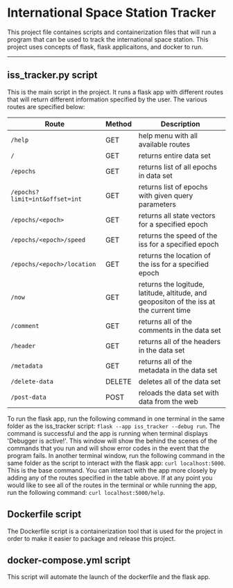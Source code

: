 # International Space Station Tracker 

This project file containes scripts and containerization files that will run a program that can be used to track the international
space station. This project uses concepts of flask, flask applicaitons, and docker to run.

---

## iss_tracker.py script

This is the main script in the project. It runs a flask app with different routes that will return different information 
specified by the user. The various routes are specified below:

| Route | Method | Description |
| ----- | ----- | ----- |
| `/help` | GET | help menu with all available routes |
| `/` | GET | returns entire data set |
| `/epochs` | GET | returns list of all epochs in data set |
| `/epochs?limit=int&offset=int` | GET | returns list of epochs with given query parameters |
| `/epochs/<epoch>` | GET | returns all state vectors for a specified epoch |
| `/epochs/<epoch>/speed` | GET | returns the speed of the iss for a specified epoch |
| `/epochs/<epoch>/location` | GET | returns the location of the iss for a specified epoch |
| `/now` | GET | returns the logitude, latitude, altitude, and geopositon of the iss at the current time |
| `/comment` | GET | returns all of the comments in the data set |
| `/header` | GET | returns all of the headers in the data set |
| `/metadata` | GET | returns all of the metadata in the data set |
| `/delete-data` | DELETE | deletes all of the data set |
| `/post-data` | POST | reloads the data set with data from the web |

To run the flask app, run the following command in one terminal in the same folder as the iss_tracker script:
`flask --app iss_tracker --debug run`. The command is successful and the app is running when terminal displays 'Debugger is active!'.
This window will show the behind the scenes of the commands that you run and will show error codes in the event that the program
fails. In another terminal window, run the following command in the same folder as the script to interact with the flask app:
`curl localhost:5000`. This is the base command. You can interact with the app more closely by adding any of the routes specified
in the table above. If at any point you would like to see all of the routes in the terminal or while running the app, run the 
following command: `curl localhost:5000/help`. 


## Dockerfile script

The Dockerfile script is a containerization tool that is used for the project in order to make it easier to package and release
this project. 


## docker-compose.yml script

This script will automate the launch of the dockerfile and the flask app.  





